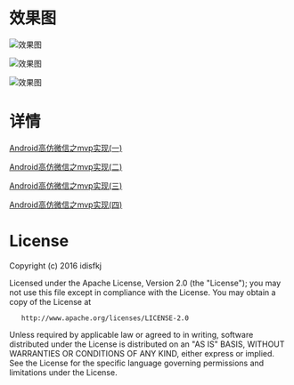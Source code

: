 # 效果图

![效果图](https://github.com/idisfkj/HightCopyWX/raw/master/image/hightcopywx.gif)

![效果图](https://github.com/idisfkj/HightCopyWX/raw/master/image/hightcopywx3.gif)

![效果图](https://github.com/idisfkj/HightCopyWX/raw/master/image/hightcopywx4.gif)

# 详情

[Android高仿微信之mvp实现(一)](http://idisfkj.github.io/2016/04/23/Android%E9%AB%98%E4%BB%BF%E5%BE%AE%E4%BF%A1%E4%B9%8Bmvp%E5%AE%9E%E7%8E%B0-%E4%B8%80/)

[Android高仿微信之mvp实现(二)](http://idisfkj.github.io/2016/05/01/Android%E9%AB%98%E4%BB%BF%E5%BE%AE%E4%BF%A1%E4%B9%8Bmvp%E5%AE%9E%E7%8E%B0-%E4%BA%8C/)

[Android高仿微信之mvp实现(三)](http://idisfkj.github.io/2016/05/08/Android%E9%AB%98%E4%BB%BF%E5%BE%AE%E4%BF%A1%E4%B9%8Bmvp%E5%AE%9E%E7%8E%B0-%E4%B8%89/)

[Android高仿微信之mvp实现(四)](http://idisfkj.github.io/2016/05/15/Android%E9%AB%98%E4%BB%BF%E5%BE%AE%E4%BF%A1%E4%B9%8Bmvp%E5%AE%9E%E7%8E%B0-%E5%9B%9B/)
# License
 
Copyright (c) 2016 idisfkj

   Licensed under the Apache License, Version 2.0 (the "License");
   you may not use this file except in compliance with the License.
   You may obtain a copy of the License at

       http://www.apache.org/licenses/LICENSE-2.0

   Unless required by applicable law or agreed to in writing, software
   distributed under the License is distributed on an "AS IS" BASIS,
   WITHOUT WARRANTIES OR CONDITIONS OF ANY KIND, either express or implied.
   See the License for the specific language governing permissions and
   limitations under the License.